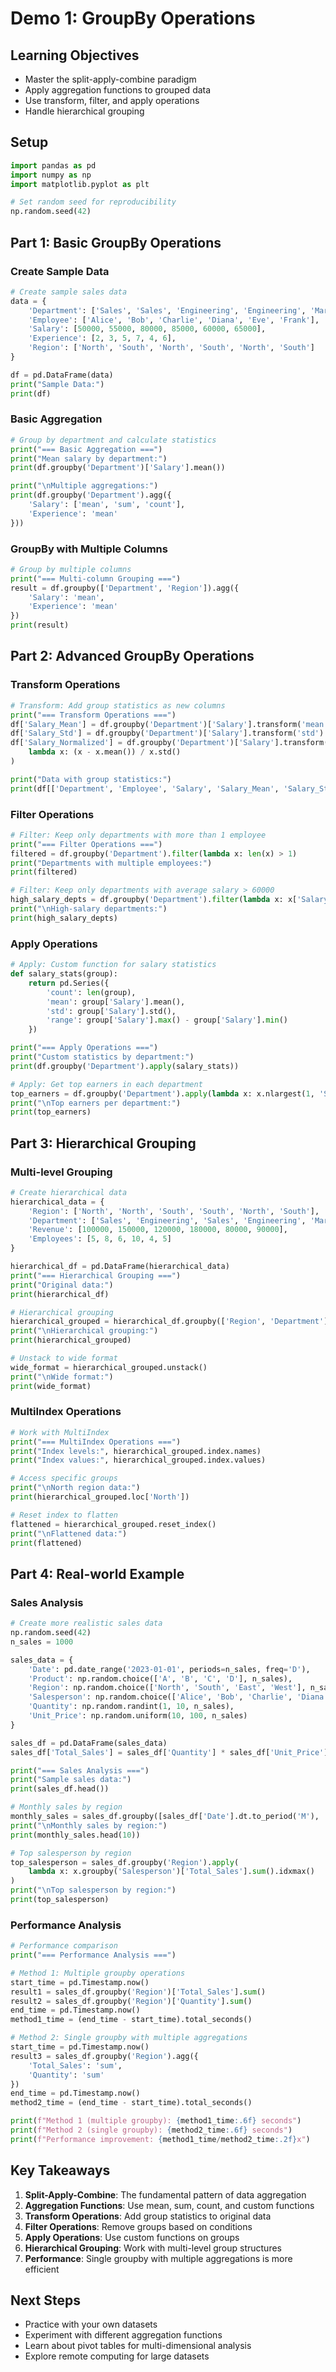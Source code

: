 # Demo 1: GroupBy Operations

## Learning Objectives
- Master the split-apply-combine paradigm
- Apply aggregation functions to grouped data
- Use transform, filter, and apply operations
- Handle hierarchical grouping

## Setup

```python
import pandas as pd
import numpy as np
import matplotlib.pyplot as plt

# Set random seed for reproducibility
np.random.seed(42)
```

## Part 1: Basic GroupBy Operations

### Create Sample Data

```python
# Create sample sales data
data = {
    'Department': ['Sales', 'Sales', 'Engineering', 'Engineering', 'Marketing', 'Marketing'],
    'Employee': ['Alice', 'Bob', 'Charlie', 'Diana', 'Eve', 'Frank'],
    'Salary': [50000, 55000, 80000, 85000, 60000, 65000],
    'Experience': [2, 3, 5, 7, 4, 6],
    'Region': ['North', 'South', 'North', 'South', 'North', 'South']
}

df = pd.DataFrame(data)
print("Sample Data:")
print(df)
```

### Basic Aggregation

```python
# Group by department and calculate statistics
print("=== Basic Aggregation ===")
print("Mean salary by department:")
print(df.groupby('Department')['Salary'].mean())

print("\nMultiple aggregations:")
print(df.groupby('Department').agg({
    'Salary': ['mean', 'sum', 'count'],
    'Experience': 'mean'
}))
```

### GroupBy with Multiple Columns

```python
# Group by multiple columns
print("=== Multi-column Grouping ===")
result = df.groupby(['Department', 'Region']).agg({
    'Salary': 'mean',
    'Experience': 'mean'
})
print(result)
```

## Part 2: Advanced GroupBy Operations

### Transform Operations

```python
# Transform: Add group statistics as new columns
print("=== Transform Operations ===")
df['Salary_Mean'] = df.groupby('Department')['Salary'].transform('mean')
df['Salary_Std'] = df.groupby('Department')['Salary'].transform('std')
df['Salary_Normalized'] = df.groupby('Department')['Salary'].transform(
    lambda x: (x - x.mean()) / x.std()
)

print("Data with group statistics:")
print(df[['Department', 'Employee', 'Salary', 'Salary_Mean', 'Salary_Std', 'Salary_Normalized']])
```

### Filter Operations

```python
# Filter: Keep only departments with more than 1 employee
print("=== Filter Operations ===")
filtered = df.groupby('Department').filter(lambda x: len(x) > 1)
print("Departments with multiple employees:")
print(filtered)

# Filter: Keep only departments with average salary > 60000
high_salary_depts = df.groupby('Department').filter(lambda x: x['Salary'].mean() > 60000)
print("\nHigh-salary departments:")
print(high_salary_depts)
```

### Apply Operations

```python
# Apply: Custom function for salary statistics
def salary_stats(group):
    return pd.Series({
        'count': len(group),
        'mean': group['Salary'].mean(),
        'std': group['Salary'].std(),
        'range': group['Salary'].max() - group['Salary'].min()
    })

print("=== Apply Operations ===")
print("Custom statistics by department:")
print(df.groupby('Department').apply(salary_stats))

# Apply: Get top earners in each department
top_earners = df.groupby('Department').apply(lambda x: x.nlargest(1, 'Salary'))
print("\nTop earners per department:")
print(top_earners)
```

## Part 3: Hierarchical Grouping

### Multi-level Grouping

```python
# Create hierarchical data
hierarchical_data = {
    'Region': ['North', 'North', 'South', 'South', 'North', 'South'],
    'Department': ['Sales', 'Engineering', 'Sales', 'Engineering', 'Marketing', 'Marketing'],
    'Revenue': [100000, 150000, 120000, 180000, 80000, 90000],
    'Employees': [5, 8, 6, 10, 4, 5]
}

hierarchical_df = pd.DataFrame(hierarchical_data)
print("=== Hierarchical Grouping ===")
print("Original data:")
print(hierarchical_df)

# Hierarchical grouping
hierarchical_grouped = hierarchical_df.groupby(['Region', 'Department']).sum()
print("\nHierarchical grouping:")
print(hierarchical_grouped)

# Unstack to wide format
wide_format = hierarchical_grouped.unstack()
print("\nWide format:")
print(wide_format)
```

### MultiIndex Operations

```python
# Work with MultiIndex
print("=== MultiIndex Operations ===")
print("Index levels:", hierarchical_grouped.index.names)
print("Index values:", hierarchical_grouped.index.values)

# Access specific groups
print("\nNorth region data:")
print(hierarchical_grouped.loc['North'])

# Reset index to flatten
flattened = hierarchical_grouped.reset_index()
print("\nFlattened data:")
print(flattened)
```

## Part 4: Real-world Example

### Sales Analysis

```python
# Create more realistic sales data
np.random.seed(42)
n_sales = 1000

sales_data = {
    'Date': pd.date_range('2023-01-01', periods=n_sales, freq='D'),
    'Product': np.random.choice(['A', 'B', 'C', 'D'], n_sales),
    'Region': np.random.choice(['North', 'South', 'East', 'West'], n_sales),
    'Salesperson': np.random.choice(['Alice', 'Bob', 'Charlie', 'Diana'], n_sales),
    'Quantity': np.random.randint(1, 10, n_sales),
    'Unit_Price': np.random.uniform(10, 100, n_sales)
}

sales_df = pd.DataFrame(sales_data)
sales_df['Total_Sales'] = sales_df['Quantity'] * sales_df['Unit_Price']

print("=== Sales Analysis ===")
print("Sample sales data:")
print(sales_df.head())

# Monthly sales by region
monthly_sales = sales_df.groupby([sales_df['Date'].dt.to_period('M'), 'Region'])['Total_Sales'].sum()
print("\nMonthly sales by region:")
print(monthly_sales.head(10))

# Top salesperson by region
top_salesperson = sales_df.groupby('Region').apply(
    lambda x: x.groupby('Salesperson')['Total_Sales'].sum().idxmax()
)
print("\nTop salesperson by region:")
print(top_salesperson)
```

### Performance Analysis

```python
# Performance comparison
print("=== Performance Analysis ===")

# Method 1: Multiple groupby operations
start_time = pd.Timestamp.now()
result1 = sales_df.groupby('Region')['Total_Sales'].sum()
result2 = sales_df.groupby('Region')['Quantity'].sum()
end_time = pd.Timestamp.now()
method1_time = (end_time - start_time).total_seconds()

# Method 2: Single groupby with multiple aggregations
start_time = pd.Timestamp.now()
result3 = sales_df.groupby('Region').agg({
    'Total_Sales': 'sum',
    'Quantity': 'sum'
})
end_time = pd.Timestamp.now()
method2_time = (end_time - start_time).total_seconds()

print(f"Method 1 (multiple groupby): {method1_time:.6f} seconds")
print(f"Method 2 (single groupby): {method2_time:.6f} seconds")
print(f"Performance improvement: {method1_time/method2_time:.2f}x")
```

## Key Takeaways

1. **Split-Apply-Combine**: The fundamental pattern of data aggregation
2. **Aggregation Functions**: Use mean, sum, count, and custom functions
3. **Transform Operations**: Add group statistics to original data
4. **Filter Operations**: Remove groups based on conditions
5. **Apply Operations**: Use custom functions on groups
6. **Hierarchical Grouping**: Work with multi-level group structures
7. **Performance**: Single groupby with multiple aggregations is more efficient

## Next Steps

- Practice with your own datasets
- Experiment with different aggregation functions
- Learn about pivot tables for multi-dimensional analysis
- Explore remote computing for large datasets
